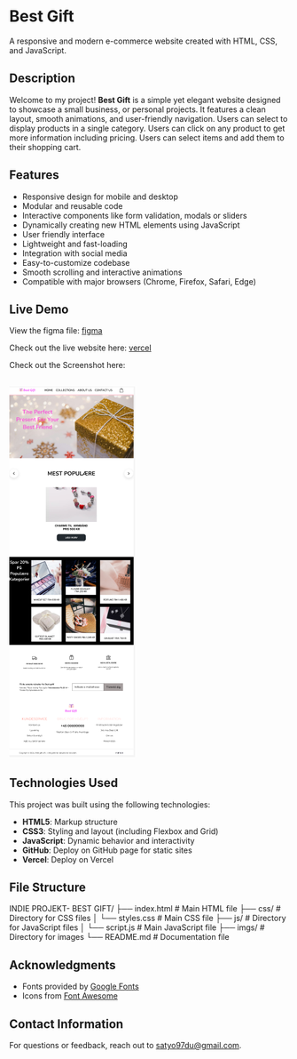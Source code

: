 # Best Gift
A responsive and modern e-commerce website created with HTML, CSS, and JavaScript.

## Description

Welcome to my project! **Best Gift** is a simple yet elegant website designed to showcase a small business, or personal projects. It features a clean layout, smooth animations, and user-friendly navigation. Users can select to display products in a single category. Users can click on any product to get more information including pricing. Users can select items and add them to their shopping cart.

## Features

- Responsive design for mobile and desktop
- Modular and reusable code
- Interactive components like form validation, modals or sliders
- Dynamically creating new HTML elements using JavaScript
- User friendly interface
- Lightweight and fast-loading
- Integration with social media
- Easy-to-customize codebase
- Smooth scrolling and interactive animations
- Compatible with major browsers (Chrome, Firefox, Safari, Edge)

## Live Demo

View the figma file: [figma](https://www.figma.com/design/TlJA4BhDXDr3nl2HQHDKPP/Untitled?node-id=0-1&t=epKjSLOEmAQPF3na-1)

Check out the live website here: [vercel](https://best-gift-e-commerce-html-css-js.vercel.app/)

Check out the Screenshot here: 

![Website Screenshot](/imgs/ScreenshotHomePage.png)
--
## Technologies Used
This project was built using the following technologies:
- **HTML5**: Markup structure
- **CSS3**: Styling and layout (including Flexbox and Grid)
- **JavaScript**: Dynamic behavior and interactivity
- **GitHub**: Deploy on GitHub page for static sites
- **Vercel**: Deploy on Vercel

## File Structure

INDIE PROJEKT- BEST GIFT/
├── index.html       # Main HTML file
├── css/             # Directory for CSS files
│   └── styles.css   # Main CSS file
├── js/              # Directory for JavaScript files
│   └── script.js    # Main JavaScript file
├── imgs/            # Directory for images
└── README.md        # Documentation file

## Acknowledgments
- Fonts provided by [Google Fonts](https://fonts.google.com/)
- Icons from [Font Awesome](https://fontawesome.com/)

## Contact Information
For questions or feedback, reach out to [satyo97du@gmail.com](mailto:satyo97du@gmail.com).
